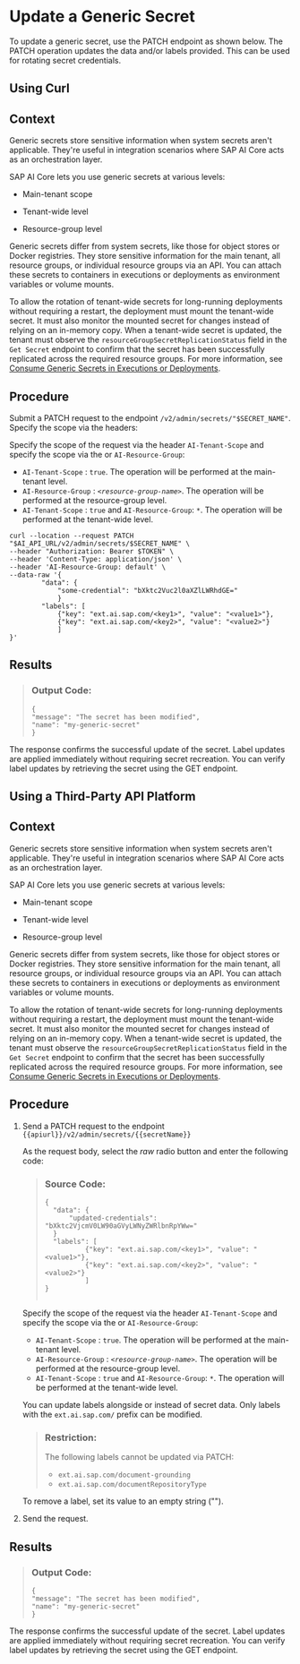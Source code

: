 <!-- loiob5d597051e494b49a4907470f1b238af -->

# Update a Generic Secret

To update a generic secret, use the PATCH endpoint as shown below. The PATCH operation updates the data and/or labels provided. This can be used for rotating secret credentials.

<a name="task_i3h_n13_tcc"/>

<!-- task\_i3h\_n13\_tcc -->

## Using Curl



<a name="task_i3h_n13_tcc__context_l4b_qcf_zcc"/>

## Context

Generic secrets store sensitive information when system secrets aren't applicable. They're useful in integration scenarios where SAP AI Core acts as an orchestration layer.

SAP AI Core lets you use generic secrets at various levels:

-   Main-tenant scope

-   Tenant-wide level

-   Resource-group level


Generic secrets differ from system secrets, like those for object stores or Docker registries. They store sensitive information for the main tenant, all resource groups, or individual resource groups via an API. You can attach these secrets to containers in executions or deployments as environment variables or volume mounts.

To allow the rotation of tenant-wide secrets for long-running deployments without requiring a restart, the deployment must mount the tenant-wide secret. It must also monitor the mounted secret for changes instead of relying on an in-memory copy. When a tenant-wide secret is updated, the tenant must observe the `resourceGroupSecretReplicationStatus` field in the `Get Secret` endpoint to confirm that the secret has been successfully replicated across the required resource groups. For more information, see [Consume Generic Secrets in Executions or Deployments](https://help.sap.com/docs/AI_CORE/2d6c5984063c40a59eda62f4a9135bee/185a3245692542a78bfeff87220410c6.html).



<a name="task_i3h_n13_tcc__steps_m4b_qcf_zcc"/>

## Procedure

Submit a PATCH request to the endpoint `/v2/admin/secrets/"$SECRET_NAME"`. Specify the scope via the headers:

Specify the scope of the request via the header `AI-Tenant-Scope` and specify the scope via the or `AI-Resource-Group`:

-   `AI-Tenant-Scope` : `true`. The operation will be performed at the main-tenant level.
-   `AI-Resource-Group` : <code><i class="varname">&lt;resource-group-name&gt;</i></code>. The operation will be performed at the resource-group level.
-   `AI-Tenant-Scope` : `true` and `AI-Resource-Group`: `*`. The operation will be performed at the tenant-wide level.

```
curl --location --request PATCH "$AI_API_URL/v2/admin/secrets/$SECRET_NAME" \
--header "Authorization: Bearer $TOKEN" \
--header 'Content-Type: application/json' \
--header 'AI-Resource-Group: default' \
--data-raw '{
		"data": {
			"some-credential": "bXktc2Vuc2l0aXZlLWRhdGE="
			}
		"labels": [
			{"key": "ext.ai.sap.com/<key1>", "value": "<value1>"},
			{"key": "ext.ai.sap.com/<key2>", "value": "<value2>"}
			]
}'
```



<a name="task_i3h_n13_tcc__result_wgs_ylt_ngc"/>

## Results

> ### Output Code:  
> ```
> {
> "message": "The secret has been modified",
> "name": "my-generic-secret"
> }
> ```

The response confirms the successful update of the secret. Label updates are applied immediately without requiring secret recreation. You can verify label updates by retrieving the secret using the GET endpoint.

<a name="task_cxf_n13_tcc"/>

<!-- task\_cxf\_n13\_tcc -->

## Using a Third-Party API Platform



<a name="task_cxf_n13_tcc__context_n4t_ncf_zcc"/>

## Context

Generic secrets store sensitive information when system secrets aren't applicable. They're useful in integration scenarios where SAP AI Core acts as an orchestration layer.

SAP AI Core lets you use generic secrets at various levels:

-   Main-tenant scope

-   Tenant-wide level

-   Resource-group level


Generic secrets differ from system secrets, like those for object stores or Docker registries. They store sensitive information for the main tenant, all resource groups, or individual resource groups via an API. You can attach these secrets to containers in executions or deployments as environment variables or volume mounts.

To allow the rotation of tenant-wide secrets for long-running deployments without requiring a restart, the deployment must mount the tenant-wide secret. It must also monitor the mounted secret for changes instead of relying on an in-memory copy. When a tenant-wide secret is updated, the tenant must observe the `resourceGroupSecretReplicationStatus` field in the `Get Secret` endpoint to confirm that the secret has been successfully replicated across the required resource groups. For more information, see [Consume Generic Secrets in Executions or Deployments](https://help.sap.com/docs/AI_CORE/2d6c5984063c40a59eda62f4a9135bee/185a3245692542a78bfeff87220410c6.html).



<a name="task_cxf_n13_tcc__steps_o4t_ncf_zcc"/>

## Procedure

1.  Send a PATCH request to the endpoint `{{apiurl}}/v2/admin/secrets/{{secretName}}`

    As the request body, select the *raw* radio button and enter the following code:

    > ### Source Code:  
    > ```
    > {
    > 	"data": {
    > 		"updated-credentials": "bXktc2VjcmV0LW90aGVyLWNyZWRlbnRpYWw="
    > 	}
    > 	"labels": [
    > 			{"key": "ext.ai.sap.com/<key1>", "value": "<value1>"},
    > 			{"key": "ext.ai.sap.com/<key2>", "value": "<value2>"}
    > 			]
    > }
    > 					
    > ```

    Specify the scope of the request via the header `AI-Tenant-Scope` and specify the scope via the or `AI-Resource-Group`:

    -   `AI-Tenant-Scope` : `true`. The operation will be performed at the main-tenant level.
    -   `AI-Resource-Group` : <code><i class="varname">&lt;resource-group-name&gt;</i></code>. The operation will be performed at the resource-group level.
    -   `AI-Tenant-Scope` : `true` and `AI-Resource-Group`: `*`. The operation will be performed at the tenant-wide level.

    You can update labels alongside or instead of secret data. Only labels with the `ext.ai.sap.com/` prefix can be modified.

    > ### Restriction:  
    > The following labels cannot be updated via PATCH:
    > 
    > -   `ext.ai.sap.com/document-grounding`
    > -   `ext.ai.sap.com/documentRepositoryType`

    To remove a label, set its value to an empty string \(""\).

2.  Send the request.




<a name="task_cxf_n13_tcc__result_q22_kgf_cyb"/>

## Results

> ### Output Code:  
> ```
> {
> "message": "The secret has been modified",
> "name": "my-generic-secret"
> }
> ```

The response confirms the successful update of the secret. Label updates are applied immediately without requiring secret recreation. You can verify label updates by retrieving the secret using the GET endpoint.

